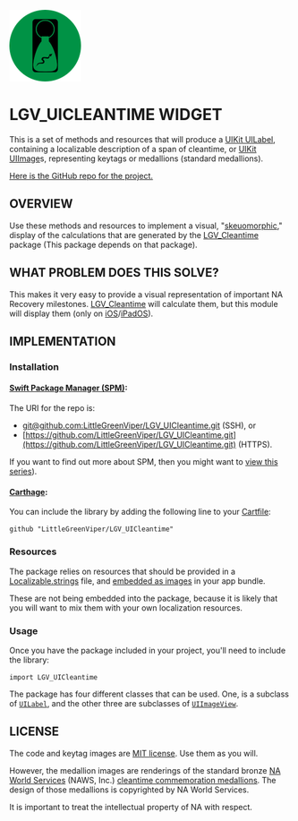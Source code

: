 ![The Project Icon](icon.png)

# LGV_UICLEANTIME WIDGET

This is a set of methods and resources that will produce a [UIKit UILabel](https://developer.apple.com/documentation/uikit/uilabel), containing a localizable description of a span of cleantime, or [UIKit UIImage](https://developer.apple.com/documentation/uikit/uiimage/)s, representing keytags or medallions (standard medallions).

[Here is the GitHub repo for the project.](https://github.com/LittleGreenViper/LGV_UICleantime/)

## OVERVIEW

Use these methods and resources to implement a visual, "[skeuomorphic](https://www.techopedia.com/definition/28955/skeuomorphism)," display of the calculations that are generated by the [LGV_Cleantime](https://github.com/LittleGreenViper/LGV_Cleantime/) package (This package depends on that package).

## WHAT PROBLEM DOES THIS SOLVE?

This makes it very easy to provide a visual representation of important NA Recovery milestones. [LGV_Cleantime](https://github.com/LittleGreenViper/LGV_Cleantime/) will calculate them, but this module will display them (only on [iOS](https://apple.com/ios)/[iPadOS](https://apple.com/ipados)).

## IMPLEMENTATION

### Installation

#### [Swift Package Manager (SPM)](https://swift.org/package-manager/):

The URI for the repo is:

- [git@github.com:LittleGreenViper/LGV_UICleantime.git](git@github.com:LittleGreenViper/LGV_UICleantime.git) (SSH), or
- [https://github.com/LittleGreenViper/LGV_UICleantime.git](https://github.com/LittleGreenViper/LGV_UICleantime.git) (HTTPS).

If you want to find out more about SPM, then you might want to [view this series](https://littlegreenviper.com/series/spm/)).

#### [Carthage](https://github.com/Carthage/Carthage):

You can include the library by adding the following line to your [Cartfile](https://github.com/Carthage/Carthage/blob/master/Documentation/Artifacts.md#cartfile):

    github "LittleGreenViper/LGV_UICleantime"
    
### Resources

The package relies on resources that should be provided in a [Localizable.strings](https://github.com/LittleGreenViper/LGV_UICleantime/blob/master/Sources/Resources/Base.lproj/Localizable.strings) file, and [embedded as images](https://github.com/LittleGreenViper/LGV_UICleantime/tree/master/Sources/Resources/Base.lproj/LGV_UICleantime.xcassets) in your app bundle.

These are not being embedded into the package, because it is likely that you will want to mix them with your own localization resources.

### Usage
    
Once you have the package included in your project, you'll need to include the library:

    import LGV_UICleantime
    
The package has four different classes that can be used. One, is a subclass of [`UILabel`](https://developer.apple.com/documentation/uikit/uilabel), and the other three are subclasses of [`UIImageView`](https://developer.apple.com/documentation/uikit/uiimageview).

## LICENSE

The code and keytag images are [MIT license](https://opensource.org/licenses/MIT). Use them as you will.

However, the medallion images are renderings of the standard bronze [NA World Services](https://na.org) (NAWS, Inc.) [cleantime commemoration medallions](https://cart-us.na.org/2-keytags-medallions/medallions-bronze/bronze-medallions-bronze). The design of those medallions is copyrighted by NA World Services.

It is important to treat the intellectual property of NA with respect.

